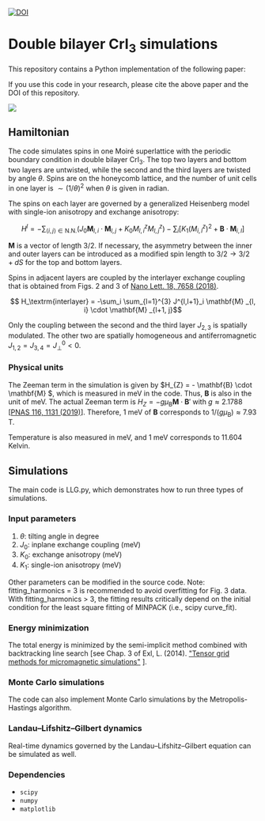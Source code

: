 [![DOI](https://zenodo.org/badge/DOI/10.5281/zenodo.11241392.svg)](https://doi.org/10.5281/zenodo.11241392)

# Double bilayer CrI<sub>3</sub> simulations

This repository contains a Python implementation of the following paper:

If you use this code in your research, please cite the above paper and the DOI of this repository.

![](/figures/design.png)


## Hamiltonian

The code simulates spins in one Moiré superlattice with the periodic boundary condition in double bilayer CrI<sub>3</sub>. The top two layers and bottom two layers are untwisted, while the second and the third layers are twisted by angle $\theta$. Spins are on the honeycomb lattice, and the number of unit cells in one layer is $\sim (1/\theta)^2$ when $\theta$ is given in radian.

The spins on each layer are governed by a generalized Heisenberg model with single-ion anisotropy and exchange anisotropy:

$$ H^l = - \sum_{\langle i,j \rangle \in \textrm{N.N.}}  \left( J_0 \mathbf{M}_ {l,i} \cdot \mathbf{M}_ {l,j}  + K_0 M_{l, i}^z M_{l,j}^z \right) - \sum_{i}\left[ K_1 (M_{i,l}^z )^2 +  \mathbf{B} \cdot \mathbf{M} _{i,l} \right]$$ 

$\mathbf{M}$ is a vector of length $3/2$. If necessary, the asymmetry between the inner and outer layers can be introduced as a modified spin length to $3/2 \rightarrow 3/2 + dS$ for the top and bottom layers.

Spins in adjacent layers are coupled by the interlayer exchange coupling that is obtained from Figs. 2 and 3 of [Nano Lett. 18, 7658 (2018)](https://pubs.acs.org/doi/10.1021/acs.nanolett.8b03321).

$$ H_\textrm{interlayer} = -\sum_i \sum_{l=1}^{3} J^{l,l+1}_i \mathbf{M} _{l, i} \cdot \mathbf{M} _{l+1, j}$$

Only the coupling between the second and the third layer $J_{2,3}$ is spatially modulated. The other two are spatially homogeneous and antiferromagnetic 
$J_{1,2} = J_{3,4} = J^0_{\perp} < 0$. 

### Physical units

The Zeeman term in the simulation is given by $H_{Z} = - \mathbf{B} \cdot \mathbf{M} $, which is measured in meV in the code. Thus, $\mathbf{B}$ is also in the unit of meV. The actual Zeeman term is $H_{Z} = - g \mu _\textrm{B} \mathbf{M} \cdot \mathbf{B}'$ with $g \approx 2.1788$ [[PNAS 116, 1131 (2019)](https://pnas.org/doi/full/10.1073/pnas.1902100116)]. Therefore, 1 meV of $\mathbf{B}$ corresponds to $1/(g \mu _\textrm{B}) \approx 7.93$ T.

Temperature is also measured in meV, and 1 meV corresponds to 11.604 Kelvin.


## Simulations

The main code is LLG.py, which demonstrates how to run three types of simulations.

### Input parameters
1. $\theta$: tilting angle in degree
2. $J_0$: inplane exchange coupling (meV)
3. $K_0$: exchange anisotropy (meV)
4. $K_1$: single-ion anisotropy (meV)

Other parameters can be modified in the source code. Note: fitting_harmonics = 3 is recommended to avoid overfitting for Fig. 3 data. With fitting_harmonics > 3, the fitting results critically depend on the initial condition for the least square fitting of MINPACK (i.e., scipy curve_fit). 

### Energy minimization

The total energy is minimized by the semi-implicit method combined with backtracking line search [see Chap. 3 of Exl, L. (2014). ["Tensor grid methods for micromagnetic simulations"](https://doi.org/10.34726/hss.2014.21425) ]. 


### Monte Carlo simulations

The code can also implement Monte Carlo simulations by the Metropolis-Hastings algorithm. 

### Landau–Lifshitz–Gilbert dynamics

Real-time dynamics governed by the Landau–Lifshitz–Gilbert equation can be simulated as well.

### Dependencies

- `scipy`
- `numpy`
- `matplotlib`

